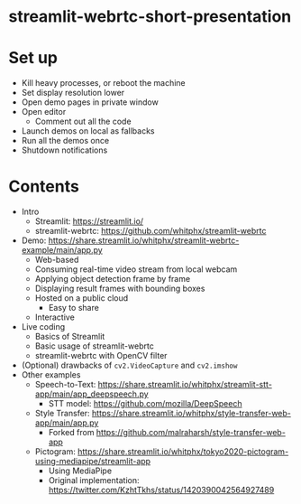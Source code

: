 # streamlit-webrtc-short-presentation

# Set up
* Kill heavy processes, or reboot the machine
* Set display resolution lower
* Open demo pages in private window
* Open editor
  * Comment out all the code
* Launch demos on local as fallbacks
* Run all the demos once
* Shutdown notifications

# Contents
* Intro
  * Streamlit: https://streamlit.io/
  * streamlit-webrtc: https://github.com/whitphx/streamlit-webrtc
* Demo: https://share.streamlit.io/whitphx/streamlit-webrtc-example/main/app.py
  * Web-based
  * Consuming real-time video stream from local webcam
  * Applying object detection frame by frame
  * Displaying result frames with bounding boxes
  * Hosted on a public cloud
    * Easy to share
  * Interactive
* Live coding
  * Basics of Streamlit
  * Basic usage of streamlit-webrtc
  * streamlit-webrtc with OpenCV filter
* (Optional) drawbacks of `cv2.VideoCapture` and `cv2.imshow`
* Other examples
  * Speech-to-Text: https://share.streamlit.io/whitphx/streamlit-stt-app/main/app_deepspeech.py
    * STT model: https://github.com/mozilla/DeepSpeech
  * Style Transfer: https://share.streamlit.io/whitphx/style-transfer-web-app/main/app.py
    * Forked from https://github.com/malraharsh/style-transfer-web-app
  * Pictogram: https://share.streamlit.io/whitphx/tokyo2020-pictogram-using-mediapipe/streamlit-app
    * Using MediaPipe
    * Original implementation: https://twitter.com/KzhtTkhs/status/1420390042564927489
